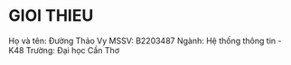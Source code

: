 # GIOI THIEU
Họ và tên: Đường Thảo Vy
MSSV: B2203487
Ngành: Hệ thống thông tin - K48
Trường: Đại học Cần Thơ